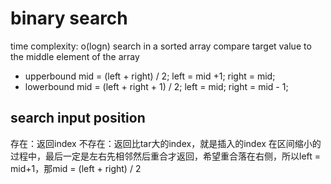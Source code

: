 # binary search
time complexity: o(logn)
search in a sorted array
compare target value to the middle element of the array
- upperbound
mid = (left + right) / 2;
left = mid +1;
right = mid;
- lowerbound
mid = (left + right + 1) / 2;
left = mid;
right = mid - 1;

## search input position

存在：返回index
不存在：返回比tar大的index，就是插入的index
在区间缩小的过程中，最后一定是左右先相邻然后重合才返回，希望重合落在右侧，所以left = mid+1，那mid = (left + right) / 2

